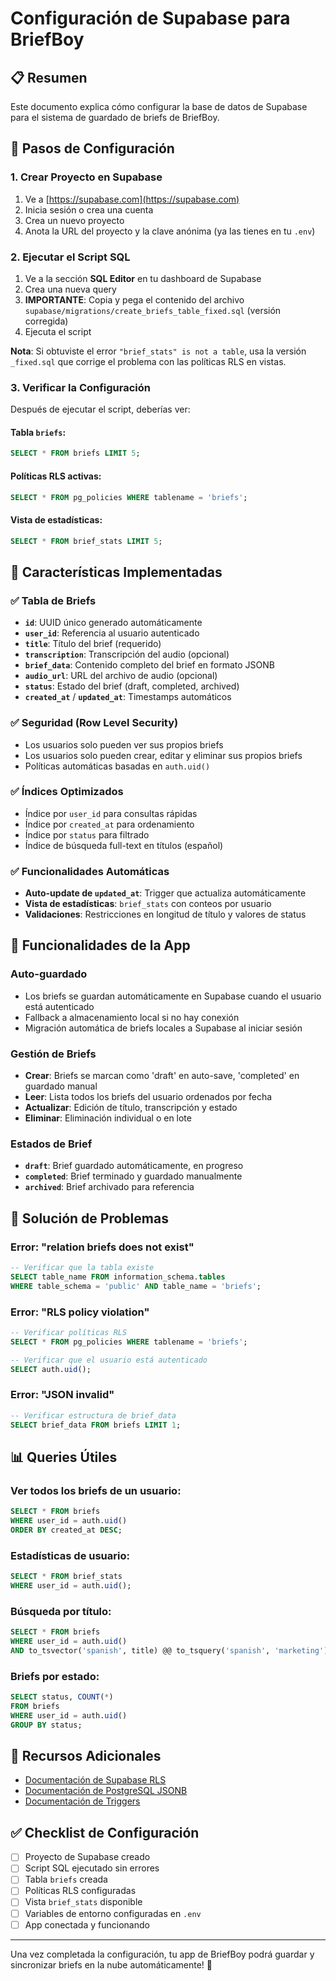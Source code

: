# Configuración de Supabase para BriefBoy

## 📋 Resumen

Este documento explica cómo configurar la base de datos de Supabase para el sistema de guardado de briefs de BriefBoy.

## 🚀 Pasos de Configuración

### 1. Crear Proyecto en Supabase

1. Ve a [https://supabase.com](https://supabase.com)
2. Inicia sesión o crea una cuenta
3. Crea un nuevo proyecto
4. Anota la URL del proyecto y la clave anónima (ya las tienes en tu `.env`)

### 2. Ejecutar el Script SQL

1. Ve a la sección **SQL Editor** en tu dashboard de Supabase
2. Crea una nueva query
3. **IMPORTANTE**: Copia y pega el contenido del archivo `supabase/migrations/create_briefs_table_fixed.sql` (versión corregida)
4. Ejecuta el script

**Nota**: Si obtuviste el error `"brief_stats" is not a table`, usa la versión `_fixed.sql` que corrige el problema con las políticas RLS en vistas.

### 3. Verificar la Configuración

Después de ejecutar el script, deberías ver:

#### Tabla `briefs`:
```sql
SELECT * FROM briefs LIMIT 5;
```

#### Políticas RLS activas:
```sql
SELECT * FROM pg_policies WHERE tablename = 'briefs';
```

#### Vista de estadísticas:
```sql
SELECT * FROM brief_stats LIMIT 5;
```

## 🔧 Características Implementadas

### ✅ Tabla de Briefs

- **`id`**: UUID único generado automáticamente
- **`user_id`**: Referencia al usuario autenticado
- **`title`**: Título del brief (requerido)
- **`transcription`**: Transcripción del audio (opcional)
- **`brief_data`**: Contenido completo del brief en formato JSONB
- **`audio_url`**: URL del archivo de audio (opcional)
- **`status`**: Estado del brief (draft, completed, archived)
- **`created_at`** / **`updated_at`**: Timestamps automáticos

### ✅ Seguridad (Row Level Security)

- Los usuarios solo pueden ver sus propios briefs
- Los usuarios solo pueden crear, editar y eliminar sus propios briefs
- Políticas automáticas basadas en `auth.uid()`

### ✅ Índices Optimizados

- Índice por `user_id` para consultas rápidas
- Índice por `created_at` para ordenamiento
- Índice por `status` para filtrado
- Índice de búsqueda full-text en títulos (español)

### ✅ Funcionalidades Automáticas

- **Auto-update de `updated_at`**: Trigger que actualiza automáticamente
- **Vista de estadísticas**: `brief_stats` con conteos por usuario
- **Validaciones**: Restricciones en longitud de título y valores de status

## 🔄 Funcionalidades de la App

### Auto-guardado
- Los briefs se guardan automáticamente en Supabase cuando el usuario está autenticado
- Fallback a almacenamiento local si no hay conexión
- Migración automática de briefs locales a Supabase al iniciar sesión

### Gestión de Briefs
- **Crear**: Briefs se marcan como 'draft' en auto-save, 'completed' en guardado manual
- **Leer**: Lista todos los briefs del usuario ordenados por fecha
- **Actualizar**: Edición de título, transcripción y estado
- **Eliminar**: Eliminación individual o en lote

### Estados de Brief
- **`draft`**: Brief guardado automáticamente, en progreso
- **`completed`**: Brief terminado y guardado manualmente
- **`archived`**: Brief archivado para referencia

## 🚨 Solución de Problemas

### Error: "relation briefs does not exist"
```sql
-- Verificar que la tabla existe
SELECT table_name FROM information_schema.tables 
WHERE table_schema = 'public' AND table_name = 'briefs';
```

### Error: "RLS policy violation"
```sql
-- Verificar políticas RLS
SELECT * FROM pg_policies WHERE tablename = 'briefs';

-- Verificar que el usuario está autenticado
SELECT auth.uid();
```

### Error: "JSON invalid"
```sql
-- Verificar estructura de brief_data
SELECT brief_data FROM briefs LIMIT 1;
```

## 📊 Queries Útiles

### Ver todos los briefs de un usuario:
```sql
SELECT * FROM briefs 
WHERE user_id = auth.uid() 
ORDER BY created_at DESC;
```

### Estadísticas de usuario:
```sql
SELECT * FROM brief_stats 
WHERE user_id = auth.uid();
```

### Búsqueda por título:
```sql
SELECT * FROM briefs 
WHERE user_id = auth.uid() 
AND to_tsvector('spanish', title) @@ to_tsquery('spanish', 'marketing');
```

### Briefs por estado:
```sql
SELECT status, COUNT(*) 
FROM briefs 
WHERE user_id = auth.uid() 
GROUP BY status;
```

## 🔗 Recursos Adicionales

- [Documentación de Supabase RLS](https://supabase.com/docs/guides/auth/row-level-security)
- [Documentación de PostgreSQL JSONB](https://www.postgresql.org/docs/current/datatype-json.html)
- [Documentación de Triggers](https://www.postgresql.org/docs/current/sql-createtrigger.html)

## ✅ Checklist de Configuración

- [ ] Proyecto de Supabase creado
- [ ] Script SQL ejecutado sin errores
- [ ] Tabla `briefs` creada
- [ ] Políticas RLS configuradas
- [ ] Vista `brief_stats` disponible
- [ ] Variables de entorno configuradas en `.env`
- [ ] App conectada y funcionando

---

Una vez completada la configuración, tu app de BriefBoy podrá guardar y sincronizar briefs en la nube automáticamente! 🎉